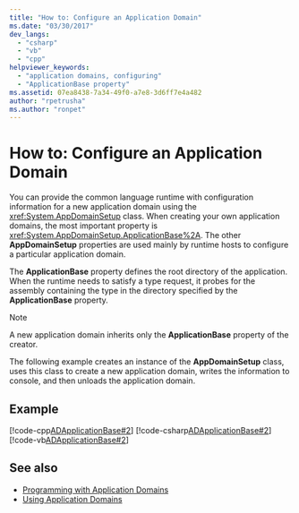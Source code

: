 ```yaml
---
title: "How to: Configure an Application Domain"
ms.date: "03/30/2017"
dev_langs: 
  - "csharp"
  - "vb"
  - "cpp"
helpviewer_keywords: 
  - "application domains, configuring"
  - "ApplicationBase property"
ms.assetid: 07ea8438-7a34-49f0-a7e8-3d6ff7e4a482
author: "rpetrusha"
ms.author: "ronpet"
---
```

# How to: Configure an Application Domain
You can provide the common language runtime with configuration information for a new application domain using the <xref:System.AppDomainSetup> class. When creating your own application domains, the most important property is <xref:System.AppDomainSetup.ApplicationBase%2A>. The other **AppDomainSetup** properties are used mainly by runtime hosts to configure a particular application domain.  
  
 The **ApplicationBase** property defines the root directory of the application. When the runtime needs to satisfy a type request, it probes for the assembly containing the type in the directory specified by the **ApplicationBase** property.  
  
> [!NOTE]
> A new application domain inherits only the **ApplicationBase** property of the creator.  
  
 The following example creates an instance of the **AppDomainSetup** class, uses this class to create a new application domain, writes the information to console, and then unloads the application domain.  
  
## Example  
 [!code-cpp[ADApplicationBase#2](../../../samples/snippets/cpp/VS_Snippets_CLR/ADApplicationBase/CPP/source2.cpp#2)]
 [!code-csharp[ADApplicationBase#2](../../../samples/snippets/csharp/VS_Snippets_CLR/ADApplicationBase/CS/source2.cs#2)]
 [!code-vb[ADApplicationBase#2](../../../samples/snippets/visualbasic/VS_Snippets_CLR/ADApplicationBase/VB/source2.vb#2)]  
  
## See also

- [Programming with Application Domains](application-domains.md#programming-with-application-domains)
- [Using Application Domains](use.md)
